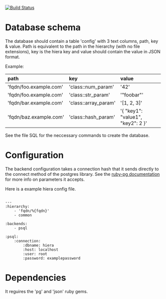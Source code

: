 [![Build Status](https://travis-ci.org/mcourtois/hiera-psql.png)](https://travis-ci.org/mcourtois/hiera-psql)

Database schema
===============

The database should contain a table 'config' with 3 text columns, path, key & value.
Path is equivalent to the path in the hierarchy (with no file extensions), key is the hiera key and
value should contain the value in JSON format.

Example:

| path                   | key                  | value                   |
|:-----------------------|:---------------------|:------------------------|
| 'fqdn/foo.example.com' | 'class::num_param'   | '42'
| 'fqdn/foo.example.com' | 'class::str_param'   | '"foobar"'
| 'fqdn/bar.example.com' | 'class::array_param' | '[1, 2, 3]'
| 'fqdn/baz.example.com' | 'class::hash_param'  | '{ "key1": "value1", "key2": 2 }'

See the file SQL for the neccessary commands to create the database.

Configuration
=============

The backend configuration takes a connection hash that it sends directly to the connect method of the postgres library. See the [ruby-pg documentation](http://deveiate.org/code/pg/PG/Connection.html#method-c-new) for more info on parameters it accepts.

Here is a example hiera config file.

<pre><code>
---
:hierarchy:
    - 'fqdn/%{fqdn}'
    - common

:backends:
    - psql

:psql:
    :connection:
        :dbname: hiera
        :host: localhost
        :user: root
        :password: examplepassword
</code></pre>

Dependencies
============

It reguires the 'pg' and 'json' ruby gems.
